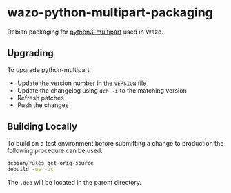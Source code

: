 # wazo-python-multipart-packaging

Debian packaging for [python3-multipart](https://github.com/andrew-d/python-multipart/) used in Wazo.

## Upgrading

To upgrade python-multipart

* Update the version number in the `VERSION` file
* Update the changelog using `dch -i` to the matching version
* Refresh patches
* Push the changes

## Building Locally

To build on a test environment before submitting a change to production the following procedure can be used.

```sh
debian/rules get-orig-source
debuild -us -uc
```
The `.deb` will be located in the parent directory.
